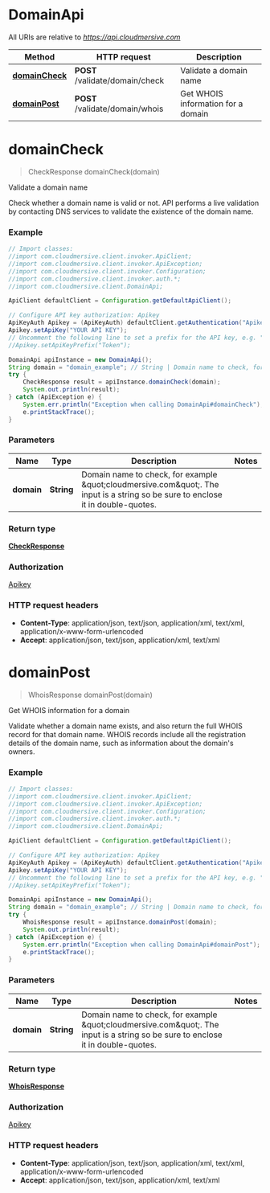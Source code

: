 # DomainApi

All URIs are relative to *https://api.cloudmersive.com*

Method | HTTP request | Description
------------- | ------------- | -------------
[**domainCheck**](DomainApi.md#domainCheck) | **POST** /validate/domain/check | Validate a domain name
[**domainPost**](DomainApi.md#domainPost) | **POST** /validate/domain/whois | Get WHOIS information for a domain


<a name="domainCheck"></a>
# **domainCheck**
> CheckResponse domainCheck(domain)

Validate a domain name

Check whether a domain name is valid or not.  API performs a live validation by contacting DNS services to validate the existence of the domain name.

### Example
```java
// Import classes:
//import com.cloudmersive.client.invoker.ApiClient;
//import com.cloudmersive.client.invoker.ApiException;
//import com.cloudmersive.client.invoker.Configuration;
//import com.cloudmersive.client.invoker.auth.*;
//import com.cloudmersive.client.DomainApi;

ApiClient defaultClient = Configuration.getDefaultApiClient();

// Configure API key authorization: Apikey
ApiKeyAuth Apikey = (ApiKeyAuth) defaultClient.getAuthentication("Apikey");
Apikey.setApiKey("YOUR API KEY");
// Uncomment the following line to set a prefix for the API key, e.g. "Token" (defaults to null)
//Apikey.setApiKeyPrefix("Token");

DomainApi apiInstance = new DomainApi();
String domain = "domain_example"; // String | Domain name to check, for example \"cloudmersive.com\".  The input is a string so be sure to enclose it in double-quotes.
try {
    CheckResponse result = apiInstance.domainCheck(domain);
    System.out.println(result);
} catch (ApiException e) {
    System.err.println("Exception when calling DomainApi#domainCheck");
    e.printStackTrace();
}
```

### Parameters

Name | Type | Description  | Notes
------------- | ------------- | ------------- | -------------
 **domain** | **String**| Domain name to check, for example \&quot;cloudmersive.com\&quot;.  The input is a string so be sure to enclose it in double-quotes. |

### Return type

[**CheckResponse**](CheckResponse.md)

### Authorization

[Apikey](../README.md#Apikey)

### HTTP request headers

 - **Content-Type**: application/json, text/json, application/xml, text/xml, application/x-www-form-urlencoded
 - **Accept**: application/json, text/json, application/xml, text/xml

<a name="domainPost"></a>
# **domainPost**
> WhoisResponse domainPost(domain)

Get WHOIS information for a domain

Validate whether a domain name exists, and also return the full WHOIS record for that domain name.  WHOIS records include all the registration details of the domain name, such as information about the domain&#39;s owners.

### Example
```java
// Import classes:
//import com.cloudmersive.client.invoker.ApiClient;
//import com.cloudmersive.client.invoker.ApiException;
//import com.cloudmersive.client.invoker.Configuration;
//import com.cloudmersive.client.invoker.auth.*;
//import com.cloudmersive.client.DomainApi;

ApiClient defaultClient = Configuration.getDefaultApiClient();

// Configure API key authorization: Apikey
ApiKeyAuth Apikey = (ApiKeyAuth) defaultClient.getAuthentication("Apikey");
Apikey.setApiKey("YOUR API KEY");
// Uncomment the following line to set a prefix for the API key, e.g. "Token" (defaults to null)
//Apikey.setApiKeyPrefix("Token");

DomainApi apiInstance = new DomainApi();
String domain = "domain_example"; // String | Domain name to check, for example \"cloudmersive.com\".   The input is a string so be sure to enclose it in double-quotes.
try {
    WhoisResponse result = apiInstance.domainPost(domain);
    System.out.println(result);
} catch (ApiException e) {
    System.err.println("Exception when calling DomainApi#domainPost");
    e.printStackTrace();
}
```

### Parameters

Name | Type | Description  | Notes
------------- | ------------- | ------------- | -------------
 **domain** | **String**| Domain name to check, for example \&quot;cloudmersive.com\&quot;.   The input is a string so be sure to enclose it in double-quotes. |

### Return type

[**WhoisResponse**](WhoisResponse.md)

### Authorization

[Apikey](../README.md#Apikey)

### HTTP request headers

 - **Content-Type**: application/json, text/json, application/xml, text/xml, application/x-www-form-urlencoded
 - **Accept**: application/json, text/json, application/xml, text/xml


